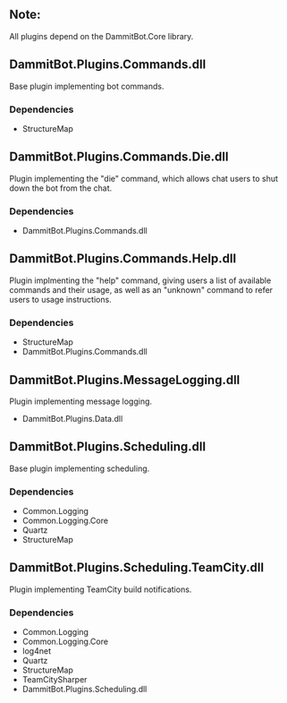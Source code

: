 ## Note:

All plugins depend on the DammitBot.Core library.  

## DammitBot.Plugins.Commands.dll

Base plugin implementing bot commands.

### Dependencies

- StructureMap

## DammitBot.Plugins.Commands.Die.dll

Plugin implementing the "die" command, which allows chat users to shut down the bot from the chat.

### Dependencies

- DammitBot.Plugins.Commands.dll

## DammitBot.Plugins.Commands.Help.dll

Plugin implmenting the "help" command, giving users a list of available commands and their usage, as well as an "unknown" command to refer users to usage instructions.

### Dependencies

- StructureMap
- DammitBot.Plugins.Commands.dll

## DammitBot.Plugins.MessageLogging.dll

Plugin implementing message logging.

- DammitBot.Plugins.Data.dll

## DammitBot.Plugins.Scheduling.dll

Base plugin implementing scheduling.

### Dependencies

- Common.Logging
- Common.Logging.Core
- Quartz
- StructureMap

## DammitBot.Plugins.Scheduling.TeamCity.dll

Plugin implementing TeamCity build notifications.

### Dependencies

- Common.Logging
- Common.Logging.Core
- log4net
- Quartz
- StructureMap
- TeamCitySharper
- DammitBot.Plugins.Scheduling.dll
